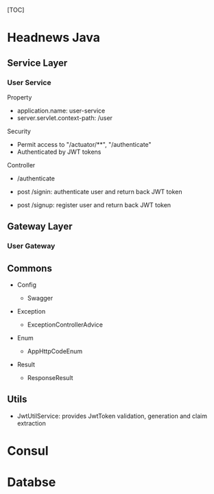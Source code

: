 [TOC]

# Headnews Java



## Service Layer

### User Service

Property

- application.name: user-service
- server.servlet.context-path: /user

Security

- Permit access to "/actuator/**", "/authenticate" 
- Authenticated by JWT tokens

Controller

-  /authenticate

  - post /signin: authenticate user and return back JWT token

  - post /signup: register user and return back JWT token

    




## Gateway Layer

### User Gateway



## Commons

- Config

  - Swagger

- Exception

  - ExceptionControllerAdvice

- Enum

  - AppHttpCodeEnum

- Result

  - ResponseResult

  

## Utils

- JwtUtilService: provides JwtToken validation, generation and claim extraction



# Consul



# Databse



